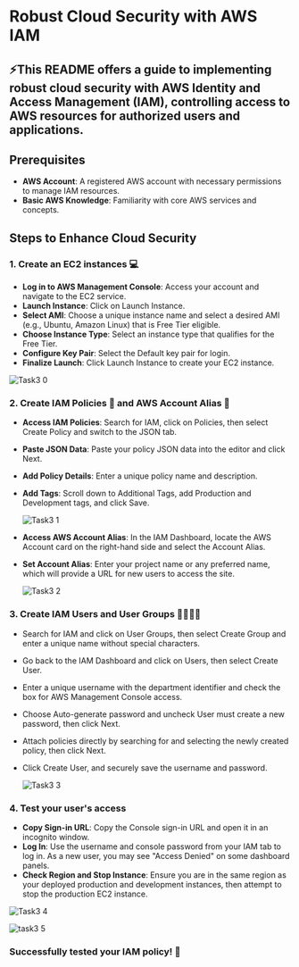 # Robust Cloud Security with AWS IAM

## ⚡️This README offers a guide to implementing robust cloud security with **AWS Identity and Access Management (IAM)**, controlling access to AWS resources for authorized users and applications.

## Prerequisites

- **AWS Account**: A registered AWS account with necessary permissions to manage IAM resources.
- **Basic AWS Knowledge**: Familiarity with core AWS services and concepts.

## Steps to Enhance Cloud Security

### 1. Create an EC2 instances 💻 

- **Log in to AWS Management Console**: Access your account and navigate to the EC2 service.
- **Launch Instance**: Click on Launch Instance.
- **Select AMI**: Choose a unique instance name and select a desired AMI (e.g., Ubuntu, Amazon Linux) that is Free Tier eligible.
- **Choose Instance Type**: Select an instance type that qualifies for the Free Tier.
- **Configure Key Pair**: Select the Default key pair for login.
- **Finalize Launch**: Click Launch Instance to create your EC2 instance.

  
![Task3 0](https://github.com/user-attachments/assets/fddea2d9-835a-40e0-b030-903b5167a7d7)



### 2. Create IAM Policies 📏 and AWS Account Alias  🔖
- **Access IAM Policies**: Search for IAM, click on Policies, then select Create Policy and switch to the JSON tab.
- **Paste JSON Data**: Paste your policy JSON data into the editor and click Next.
- **Add Policy Details**: Enter a unique policy name and description.
- **Add Tags**: Scroll down to Additional Tags, add Production and Development tags, and click Save.
  
  ![Task3 1](https://github.com/user-attachments/assets/3e2bd9f3-0fe2-4870-ac1f-d7f553ccbd35)

  
- **Access AWS Account Alias**: In the IAM Dashboard, locate the AWS Account card on the right-hand side and select the Account Alias.
- **Set Account Alias**: Enter your project name or any preferred name, which will provide a URL for new users to access the site.

  ![Task3 2](https://github.com/user-attachments/assets/0f8b7de2-ce1c-4f12-a664-c0c3df6b6156)


### 3. Create IAM Users and User Groups 👩‍👩‍👧‍👧
- Search for IAM and click on User Groups, then select Create Group and enter a unique name without special characters.
- Go back to the IAM Dashboard and click on Users, then select Create User.
- Enter a unique username with the department identifier and check the box for AWS Management Console access.
- Choose Auto-generate password and uncheck User must create a new password, then click Next.
- Attach policies directly by searching for and selecting the newly created policy, then click Next.
- Click Create User, and securely save the username and password.

  ![Task3 3](https://github.com/user-attachments/assets/aceb0d8c-c14a-4fe1-abff-1f62fa6286a4)





### 4. Test your user's access
- **Copy Sign-in URL**: Copy the Console sign-in URL and open it in an incognito window.
- **Log In**: Use the username and console password from your IAM tab to log in. As a new user, you may see "Access Denied" on some dashboard panels.
- **Check Region and Stop Instance**: Ensure you are in the same region as your deployed production and development instances, then attempt to stop the production EC2 instance.

![Task3 4](https://github.com/user-attachments/assets/5e94d021-da27-4fdf-9d51-e2e1b4915b6a)



![task3 5](https://github.com/user-attachments/assets/eef7238a-b7f3-43f3-aae7-080f92ff3d94)

###  Successfully tested your IAM policy! 🎉



